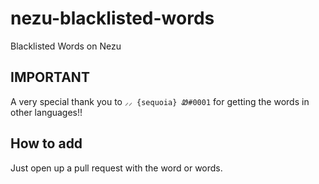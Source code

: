 # nezu-blacklisted-words
Blacklisted Words on Nezu

## __IMPORTANT__
A very special thank you to `⸝⸝ {sequoia} Ꮺ#0001` for getting the words in other languages!!

## How to add
Just open up a pull request with the word or words.
